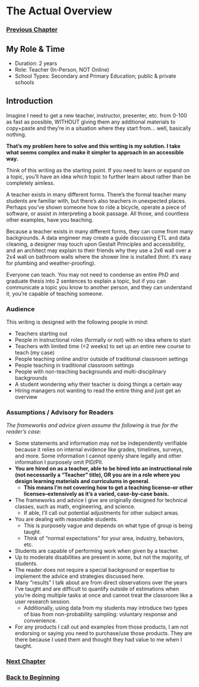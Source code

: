 # The Actual Overview

### [Previous Chapter](Z001_Manager_TLDR.md)

## **My Role & Time**

- Duration: 2 years
- Role: Teacher (In-Person, NOT Online)
- School Types: Secondary and Primary Education; public & private schools

## **Introduction**

Imagine I need to get a new teacher, instructor, presenter, etc. from 0-100 as fast as possible, WITHOUT giving them any additional materials to copy+paste and they’re in a situation where they start from… well, basically nothing.

**That’s my problem here to solve and this writing is my solution. I take what seems complex and make it simpler to approach in an accessible way.**

Think of this writing as the starting point. If you need to learn or expand on a topic, you’ll have an idea *which* topic to further learn about rather than be completely aimless.

A teacher exists in many different forms. There’s the formal teacher many students are familiar with, but there’s also teachers in unexpected places. Perhaps you’ve shown someone how to ride a bicycle, operate a piece of software, or assist in interpreting a book passage. All those, and countless other examples, have you teaching.

Because a teacher exists in many different forms, they can come from many backgrounds. A data engineer may create a guide discussing ETL and data cleaning, a designer may touch upon Gestalt Principles and accessibility, and an architect may explain to their friends why they use a 2x6 wall over a 2x4 wall on bathroom walls where the shower line is installed (hint: it’s easy for plumbing and weather-proofing).

Everyone can teach. You may not need to condense an entire PhD and graduate thesis into 2 sentences to explain a topic, but if you can communicate a topic you know to another person, and they can understand it, you’re capable of teaching someone.

### **Audience**

This writing is designed with the following people in mind:

- Teachers starting out
- People in instructional roles (formally or not) with no idea where to start
- Teachers with limited time (<2 weeks) to set up an entire new course to teach (my case)
- People teaching online and/or outside of traditional classroom settings
- People teaching in traditional classroom settings
- People with non-teaching backgrounds and multi-disciplinary backgrounds
- A student wondering why their teacher is doing things a certain way
- Hiring managers not wanting to read the entire thing and just get an overview

### **Assumptions / Advisory for Readers**

*The frameworks and advice given assume the following is true for the reader’s case:*

- Some statements and information may not be independently verifiable because it relies on internal evidence like grades, timelines, surveys, and more. Some information I cannot openly share legally and other information I purposely omit PID/PII.
- **You are hired on as a teacher, able to be hired into an instructional role (not necessarily a “Teacher” title), OR you are in a role where you design learning materials and curriculums in general.**
    - **This means I’m not covering how to get a teaching license–or other licenses–extensively as it’s a varied, case-by-case basis.**
- The frameworks and advice I give are originally designed for technical classes, such as math, engineering, and science.
    - If able, I’ll call out potential adjustments for other subject areas.
- You are dealing with reasonable students.
    - This is purposely vague and depends on what type of group is being taught.
    - Think of “normal expectations” for your area, industry, behaviors, etc.
- Students are capable of performing work when given by a teacher.
- Up to moderate disabilities are present in some, but not the majority, of students.
- The reader does not require a special background or expertise to implement the advice and strategies discussed here.
- Many “results” I talk about are from direct observations over the years I’ve taught and are difficult to quantify outside of estimations when you’re doing multiple tasks at once and cannot treat the classroom like a user research session.
    - Additionally, using data from my students may introduce two types of bias from non-probability sampling: voluntary response and convenience.
- For any products I call out and examples from those products, I am not endorsing or saying you need to purchase/use those products. They are there because I used them and thought they had value to me when I taught.

### [Next Chapter](Z003_Legality.md)

### [Back to Beginning](README.md)
